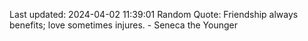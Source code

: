 Last updated: 2024-04-02 11:39:01
Random Quote: Friendship always benefits; love sometimes injures. - Seneca the Younger